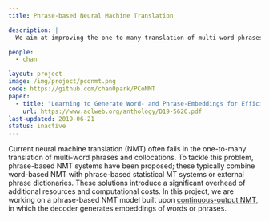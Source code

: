 ```yaml
---
title: Phrase-based Neural Machine Translation

description: |
  We aim at improving the one-to-many translation of multi-word phrases and collocations using phrase-based neural machine translation systems. 

people:
  - chan

layout: project
image: /img/project/pconmt.png
code: https://github.com/chan0park/PCoNMT
paper:
  - title: "Learning to Generate Word- and Phrase-Embeddings for Efficient Phrase-Based Neural Machine Translation"
    url: https://www.aclweb.org/anthology/D19-5626.pdf
last-updated: 2019-06-21
status: inactive
---
```


Current neural machine translation (NMT) often fails in the one-to-many translation of multi-word phrases and collocations. To tackle this problem, phrase-based NMT systems have been proposed; these typically combine word-based NMT with phrase-based statistical MT systems or external phrase dictionaries. These solutions introduce a significant overhead of additional resources and computational costs. In this project, we are working on a phrase-based NMT model built upon [continuous-output NMT](https://tsvetshop.github.io/projects/cont-output.html), in which the decoder generates embeddings of words or phrases. 